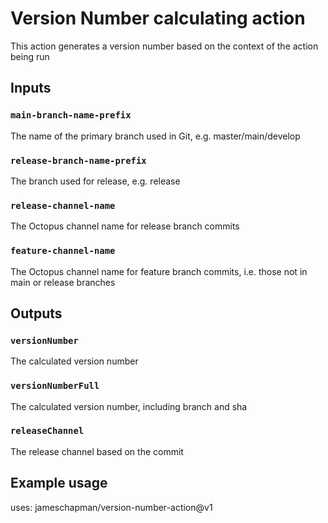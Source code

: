 # Version Number calculating action

This action generates a version number based on the context of the action being run

## Inputs

### `main-branch-name-prefix`

The name of the primary branch used in Git, e.g. master/main/develop

### `release-branch-name-prefix`

The branch used for release, e.g. release

### `release-channel-name`

The Octopus channel name for release branch commits

### `feature-channel-name`

The Octopus channel name for feature branch commits, i.e. those not in main or release branches


## Outputs

### `versionNumber`

The calculated version number

### `versionNumberFull`

The calculated version number, including branch and sha

### `releaseChannel`

The release channel based on the commit

## Example usage

uses: jameschapman/version-number-action@v1